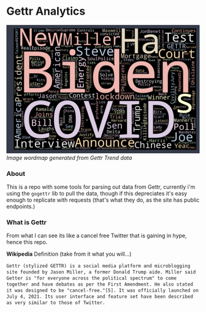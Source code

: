 # Gettr Analytics
  
![](pics/head.png)  
*Image wordmap generated from Gettr Trend data*


### About
  
This is a repo with some tools for parsing out data from Gettr, currently i'm using the `gogettr` lib to pull the data, though if this depreciates it's easy enough to replicate with requests (that's what they do, as the site has public endpoints.)  


### What is Gettr
  
From what I can see its like a cancel free Twitter that is gaining in hype, hence this repo. 

**Wikipedia** Definition (take from it what you will...)

```
Gettr (stylized GETTR) is a social media platform and microblogging site founded by Jason Miller, a former Donald Trump aide. Miller said Getter is "for everyone across the political spectrum" to come together and have debates as per the First Amendment. He also stated it was designed to be "cancel-free."[5]. It was officially launched on July 4, 2021. Its user interface and feature set have been described as very similar to those of Twitter.  
```  
  

